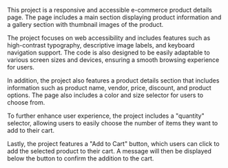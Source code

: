 This project is a responsive and accessible e-commerce product details page. The page includes a main section displaying product information and a gallery section with thumbnail images of the product.

The project focuses on web accessibility and includes features such as high-contrast typography, descriptive image labels, and keyboard navigation support. The code is also designed to be easily adaptable to various screen sizes and devices, ensuring a smooth browsing experience for users.

In addition, the project also features a product details section that includes information such as product name, vendor, price, discount, and product options. The page also includes a color and size selector for users to choose from.

To further enhance user experience, the project includes a "quantity" selector, allowing users to easily choose the number of items they want to add to their cart.

Lastly, the project features a "Add to Cart" button, which users can click to add the selected product to their cart. A message will then be displayed below the button to confirm the addition to the cart.
